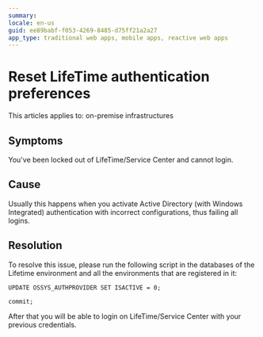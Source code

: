 ```yaml
---
summary:
locale: en-us
guid: ee89babf-f053-4269-8485-d75ff21a2a27
app_type: traditional web apps, mobile apps, reactive web apps
---
```


# Reset LifeTime authentication preferences

This articles applies to: on-premise infrastructures

## Symptoms

You've been locked out of LifeTime/Service Center and cannot login.

## Cause

Usually this happens when you activate Active Directory (with Windows Integrated) authentication with incorrect configurations, thus failing all logins.

## Resolution

To resolve this issue, please run the following script in the databases of the Lifetime environment and all the environments that are registered in it:

`UPDATE OSSYS_AUTHPROVIDER SET ISACTIVE = 0;`

`commit;`

After that you will be able to login on LifeTime/Service Center with your previous credentials.

